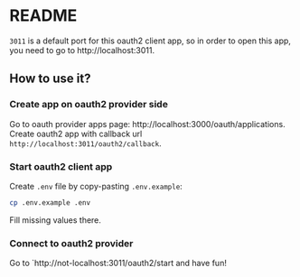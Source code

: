 # README

`3011` is a default port for this oauth2 client app, so in order to open this app, you need to go to http://localhost:3011.

## How to use it?

### Create app on oauth2 provider side

Go to oauth provider apps page: http://localhost:3000/oauth/applications.
Create oauth2 app with callback url `http://localhost:3011/oauth2/callback`.

### Start oauth2 client app

Create `.env` file by copy-pasting `.env.example`:

```bash
cp .env.example .env
```

Fill missing values there.

### Connect to oauth2 provider

Go to `http://not-localhost:3011/oauth2/start and have fun!
